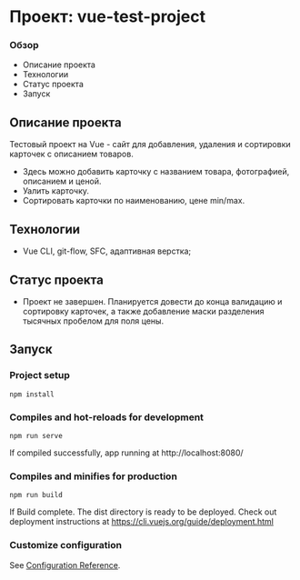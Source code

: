 # Проект: vue-test-project

### Обзор

* Описание проекта
* Технологии
* Статус проекта
* Запуск

## Описание проекта

Тестовый проект на Vue - сайт для добавления, удаления и сортировки карточек с описанием товаров.

* Здесь можно добавить карточку с названием товара, фотографией, описанием и ценой.
* Уалить карточку.
* Сортировать карточки по наименованию, цене min/max.

## Технологии

* Vue CLI, git-flow, SFC, адаптивная верстка;

## Статус проекта

* Проект не завершен. Планируется довести до конца валидацию и сортировку карточек, а также добавление маски разделения тысячных пробелом для поля цены.

## Запуск

### Project setup
```
npm install
```

### Compiles and hot-reloads for development
```
npm run serve
```
If compiled successfully, app running at http://localhost:8080/

### Compiles and minifies for production
```
npm run build
```
If Build complete. The dist directory is ready to be deployed.
Check out deployment instructions at https://cli.vuejs.org/guide/deployment.html

### Customize configuration
See [Configuration Reference](https://cli.vuejs.org/config/).
